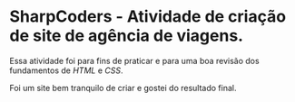 # SharpCoders - Atividade de criação de site de agência de viagens.

Essa atividade foi para fins de praticar e para uma boa revisão dos fundamentos de *HTML* e *CSS*.

Foi um site bem tranquilo de criar e gostei do resultado final.

